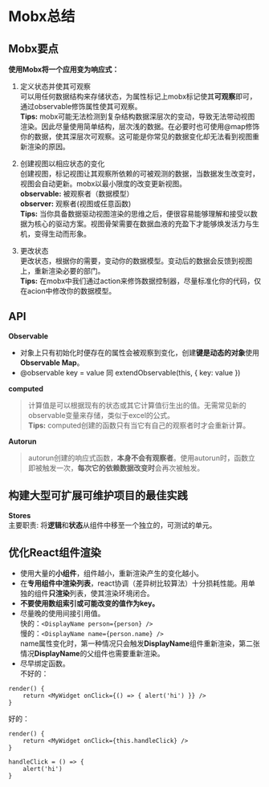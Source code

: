 # Mobx总结

## Mobx要点

**使用Mobx将一个应用变为响应式：**

1. 定义状态并使其可观察  
可以用任何数据结构来存储状态，为属性标记上mobx标记使其**可观察**即可，通过observable修饰属性使其可观察。  
**Tips:** mobx可能无法检测到复杂结构数据深层次的变动，导致无法带动视图渲染。因此尽量使用简单结构，层次浅的数据。在必要时也可使用@map修饰你的数据，使其深层次可观察。这可能是你常见的数据变化却无法看到视图重新渲染的原因。

2. 创建视图以相应状态的变化  
创建视图，标记视图让其观察所依赖的可被观测的数据，当数据发生改变时，视图会自动更新。mobx以最小限度的改变更新视图。  
**observable:** 被观察者（数据模型）  
**observer:** 观察者(视图或任意函数)  
**Tips:** 当你具备数据驱动视图渲染的思维之后，便很容易能够理解和接受以数据为核心的驱动方案。视图骨架需要在数据血液的充盈下才能够焕发活力与生机，变得生动而形象。  

3. 更改状态  
更改状态，根据你的需要，变动你的数据模型。变动后的数据会反馈到视图上，重新渲染必要的部门。  
**Tips:** 在mobx中我们通过action来修饰数据控制器，尽量标准化你的代码，仅在acion中修改你的数据模型。

## API

**Observable**  
* 对象上只有初始化时便存在的属性会被观察到变化，创建**键是动态的对象**使用**Observable Map**。
* @observable key = value 同 extendObservable(this, { key: value })  

**computed**  
>计算值是可以根据现有的状态或其它计算值衍生出的值。无需常见新的observable变量来存储，类似于excel的公式。  
**Tips:** computed创建的函数只有当它有自己的观察者时才会重新计算。

**Autorun**
>autorun创建的响应式函数，**本身不会有观察者**。使用autorun时，函数立即被触发一次，**每次它的依赖数据改变时**会再次被触发。  

## 构建大型可扩展可维护项目的最佳实践  
**Stores**  
主要职责: 将**逻辑**和**状态**从组件中移至一个独立的，可测试的单元。  

## 优化React组件渲染  

* 使用大量的**小组件**，组件越小，重新渲染产生的变化越小。 
* 在**专用组件中渲染列表**，react协调（差异树比较算法）十分损耗性能。用单独的组件**只渲染**列表，使其渲染环境闭合。  
* **不要使用数组索引或可能改变的值作为key。**  
* 尽量晚的使用间接引用值。  
快的：```<DisplayName person={person} />```  
慢的：```<DisplayName name={person.name} />```  
name属性变化时，第一种情况只会触发**DisplayName**组件重新渲染，第二张情况**DisplayName**的父组件也需要重新渲染。  
* 尽早绑定函数。  
不好的：
```
render() {
    return <MyWidget onClick={() => { alert('hi') }} />
}
```  
好的：  
```
render() {
    return <MyWidget onClick={this.handleClick} />
}

handleClick = () => {
    alert('hi')
}
```
